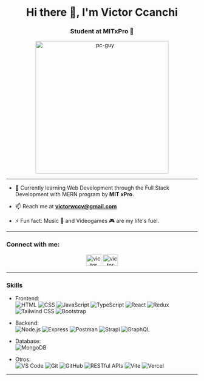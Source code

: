 <h1 align="center">Hi there 👋, I'm Victor Ccanchi</h1>
<h3 align="center">Student at MITxPro 🌟</h3>

<p align="center">
  <img src="https://github.com/Adam-pw/Adam-pw/blob/main/animation_500_kxa883sd.gif" alt="pc-guy" width="350px" />
</p>


---

- 🌱 Currently learning Web Development through the Full Stack Development with MERN program by **MIT xPro**.

- 📫 Reach me at **victorwccv@gmail.com**

- ⚡ Fun fact: Music 🎵 and Videogames 🎮 are my life's fuel.

---

<h3 align="left">Connect with me:</h3>
<p align="center">
  <a href="https://www.linkedin.com/in/victor-ccanchi/" target="_blank"><img src="https://raw.githubusercontent.com/rahuldkjain/github-profile-readme-generator/master/src/images/icons/Social/linked-in-alt.svg" alt="victor ccanchi" height="30" width="40" /></a>
  <a href="https://www.hackerrank.com/victorwccv" target="_blank"><img src="https://raw.githubusercontent.com/rahuldkjain/github-profile-readme-generator/master/src/images/icons/Social/hackerrank.svg" alt="victor ccanchi" height="30" width="40" /></a>
</p>


---

### Skills

- Frontend:  
  ![HTML](https://img.shields.io/badge/HTML-5-orange?style=flat&logo=html5&logoColor=white)
  ![CSS](https://img.shields.io/badge/CSS-3-blue?style=flat&logo=css3&logoColor=white)
  ![JavaScript](https://img.shields.io/badge/JavaScript-ES6-yellow?style=flat&logo=javascript&logoColor=white)
  ![TypeScript](https://img.shields.io/badge/TypeScript-4.5-blue?style=flat&logo=typescript&logoColor=white)
  ![React](https://img.shields.io/badge/React-18-blue?style=flat&logo=react&logoColor=white)
  ![Redux](https://img.shields.io/badge/Redux-4-blue?style=flat&logo=redux&logoColor=white)
  ![Tailwind CSS](https://img.shields.io/badge/Tailwind_CSS-2-green?style=flat&logo=tailwind-css&logoColor=white)
  ![Bootstrap](https://img.shields.io/badge/Bootstrap-5-blue?style=flat&logo=bootstrap&logoColor=white)

- Backend:  
  ![Node.js](https://img.shields.io/badge/Node.js-20-green?style=flat&logo=node.js&logoColor=white)
  ![Express](https://img.shields.io/badge/Express-4-blue?style=flat)
  ![Postman](https://img.shields.io/badge/Postman-v8.0-orange)
  ![Strapi](https://img.shields.io/badge/Strapi-v4.0-blue)
  ![GraphQL](https://img.shields.io/badge/GraphQL-v15.0-green)

- Database:  
  ![MongoDB](https://img.shields.io/badge/MongoDB-5-green?style=flat&logo=mongodb&logoColor=white)
- Otros:  
  ![VS Code](https://img.shields.io/badge/VS_Code-1.61-blue?style=flat&logo=visual-studio-code&logoColor=white)
  ![Git](https://img.shields.io/badge/Git-2-red?style=flat&logo=git&logoColor=white)
  ![GitHub](https://img.shields.io/badge/GitHub-5-blue?style=flat&logo=github&logoColor=white)
  ![RESTful APIs](https://img.shields.io/badge/RESTful_APIs-5-green?style=flat)
  ![Vite](https://img.shields.io/badge/Vite-2.7.2-yellow?style=flat&logo=vite&logoColor=white)
  ![Vercel](https://img.shields.io/badge/Vercel-v2.0-black?logo=vercel)

  
 



---

<!-- 
### Featured Projects

- [Project 1](link-to-project-1): Breve descripción del proyecto y tecnologías utilizadas.
- [Project 2](link-to-project-2): Breve descripción del proyecto y tecnologías utilizadas.
-->

<!-- 
### Experience

#### Company Name (Fecha de inicio - Fecha de finalización)
- Descripción de tus responsabilidades y logros en el puesto.
-->

<!-- 
### Certifications and Courses

- [Course 1](link-to-course-1): Descripción breve del curso o certificación.
- [Course 2](link-to-course-2): Descripción breve del curso o certificación.
-->


